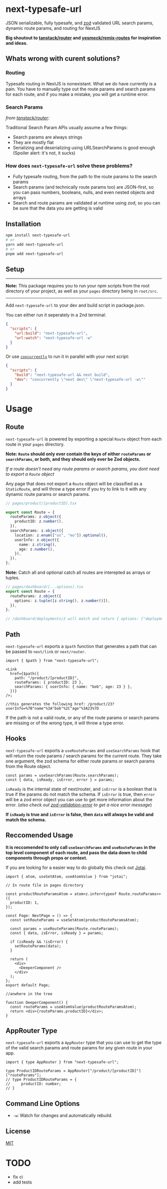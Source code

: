 # next-typesafe-url

JSON serializable, fully typesafe, and [zod](https://www.npmjs.com/package/zod) validated URL search params, dynamic route params, and routing for NextJS

**Big shoutout to [tanstack/router](https://github.com/tanstack/router) and [yesmeck/remix-routes](https://github.com/yesmeck/remix-routes) for inspiration and ideas.**

## Whats wrong with curent solutions?

### Routing

Typesafe routing in NextJS is nonexistant. What we do have currently is a pain. You have to manually type out the route params and search params for each route, and if you make a mistake, you will get a runtime error.

### Search Params

_from [tanstack/router](https://tanstack.com/router/v1/docs/guide/search-params):_

Traditional Search Param APIs usually assume a few things:

- Search params are always strings
- They are mostly flat
- Serializing and deserializing using URLSearchParams is good enough (Spoiler alert: it's not, it sucks)

### How does `next-typesafe-url` solve these problems?

- Fully typesafe routing, from the path to the route params to the search params
- Search params (and technically route params too) are JSON-first, so you can pass numbers, booleans, nulls, and even nested objects and arrays
- Search and route params are validated at runtime using zod, so you can be sure that the data you are getting is valid

## Installation

```bash
npm install next-typesafe-url
# or
yarn add next-typesafe-url
# or
pnpm add next-typesafe-url
```

## Setup

---

**Note:** This package requires you to run your npm scripts from the root directory of your project, as well as your `pages` directory being in `root/src`.

---

Add `next-typesafe-url` to your dev and build script in package.json.

You can either run it seperately in a 2nd terminal:

```json
{
  "scripts": {
    "url:build": "next-typesafe-url",
    "url:watch": "next-typesafe-url -w"
  }
}
```

Or use [`concurrently`](https://www.npmjs.com/package/concurrently) to run it in parallel with your next script:

```json
{
  "scripts": {
    "build": "next-typesafe-url && next build",
    "dev": "concurrently \"next dev\" \"next-typesafe-url -w\""
  }
}
```

# Usage

## Route

`next-typesafe-url` is powered by exporting a special `Route` object from each route in your `pages` directory.

**Note: `Route` should only ever contain the keys of either `routeParams` or `searchParams`, or both, and they should only ever be Zod objects.**

_If a route doesn't need any route params or search params, you dont need to export a `Route` object_

Any page that does not export a `Route` object will be classified as a `StaticRoute`, and will throw a type error if you try to link to it with any dynamic route params or search params.

```ts
// pages/product/[productID].tsx

export const Route = {
  routeParams: z.object({
    productID: z.number(),
  }),
  searchParams: z.object({
    location: z.enum(["us", "eu"]).optional(),
    userInfo: z.object({
      name: z.string(),
      age: z.number(),
    }),
  }),
};
```

**Note:** Catch all and optional catch all routes are interepted as arrays or tuples.

```ts
// pages/dashboard/[...options].tsx
export const Route = {
  routeParams: z.object({
    options: z.tuple([z.string(), z.number()]),
  }),
};

// /dashboard/deployments/2 will match and return { options: ["deployments", 2] }
```

## Path

`next-typesafe-url` exports a `$path` function that generates a path that can be passed to `next/link` or `next/router`.

```tsx
import { $path } from "next-typesafe-url";

<Link
  href={$path({
    path: "/product/[productID]",
    routeParams: { productID: 23 },
    searchParams: { userInfo: { name: "bob", age: 23 } },
  })}
/>;

//this generates the following href: /product/23?userInfo=%7B"name"%3A"bob"%2C"age"%3A23%7D
```

If the path is not a valid route, or any of the route params or search params are missing or of the wrong type, it will throw a type error.

## Hooks

`next-typesafe-url` exports a `useRouteParams` and `useSearchParams` hook that will return the route params / search params for the current route. They take one argument, the zod schema for either route params or search params from the Route object.

```tsx
const params = useSearchParams(Route.searchParams);
const { data, isReady, isError, error } = params;
```

`isReady` is the internal state of next/router, and `isError` is a boolean that is true if the params do not match the schema. If `isError` is true, then `error` will be a zod error object you can use to get more information about the error. (_also check out [zod-validation-error](https://github.com/causaly/zod-validation-error) to get a nice error message_)

**If `isReady` is true and `isError` is false, then `data` will always be valid and match the schema.**

## Reccomended Usage

**It is reccomended to only call `useSearchParams` and `useRouteParams` in the top level component of each route, and pass the data down to child components through props or context.**

If you are looking for a easier way to do globally this check out [Jotai](https://jotai.org/).

```tsx
import { atom, useSetAtom, useAtomValue } from "jotai";

// In route file in pages directory

const productRouteParamsAtom = atom<z.infer<typeof Route.routeParams>>({
  productID: 1,
});

const Page: NextPage = () => {
  const setRouteParams = useSetAtom(productRouteParamsAtom);

  const params = useRouteParams(Route.routeParams);
  const { data, isError, isReady } = params;

  if (isReady && !isError) {
    setRouteParams(data);
  }

  return (
    <div>
      <DeeperComponent />
    </div>
  );
};
export default Page;

//anwhere in the tree

function DeeperComponent() {
  const routeParams = useAtomValue(productRouteParamsAtom);
  return <div>{routeParams.productID}</div>;
}
```

## AppRouter Type

`next-typesafe-url` exports a `AppRouter` type that you can use to get the type of the valid search params and route params for any given route in your app.

```tsx
import { type AppRouter } from "next-typesafe-url";

type ProductIDRouteParams = AppRouter["/product/[productID]"]["routeParams"];
// type ProductIDRouteParams = {
//     productID: number;
// }
```

## Command Line Options

- `-w`: Watch for changes and automatically rebuild.

## License

[MIT](LICENSE)

# TODO

- fix ci
- add tests
